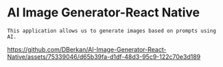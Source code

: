 # AI Image Generator-React Native
 	This application allows us to generate images based on prompts using AI.

https://github.com/DBerkan/AI-Image-Generator-React-Native/assets/75339046/d65b39fa-d1df-48d3-95c9-122c70e3d189
